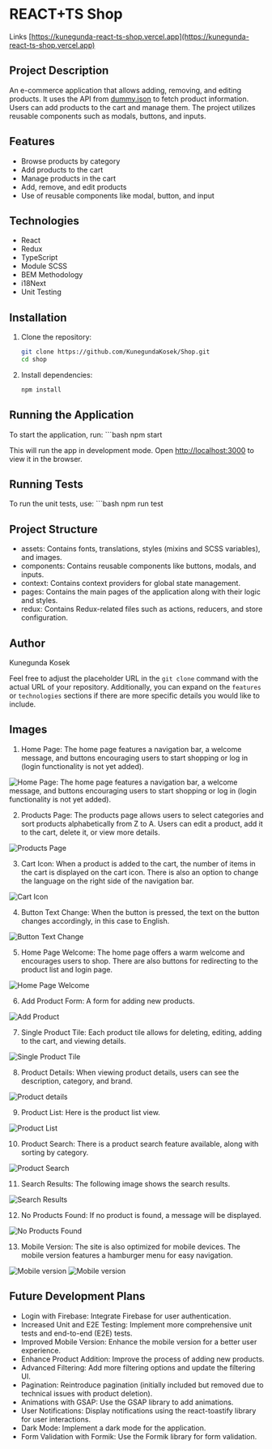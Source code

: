 # REACT+TS Shop

Links [https://kunegunda-react-ts-shop.vercel.app](https://kunegunda-react-ts-shop.vercel.app)

## Project Description
An e-commerce application that allows adding, removing, and editing products. It uses the API from [dummy.json](https://dummyjson.com/) to fetch product information. Users can add products to the cart and manage them. The project utilizes reusable components such as modals, buttons, and inputs.

## Features
- Browse products by category
- Add products to the cart
- Manage products in the cart
- Add, remove, and edit products
- Use of reusable components like modal, button, and input

## Technologies
- React
- Redux
- TypeScript
- Module SCSS
- BEM Methodology
- i18Next
- Unit Testing

## Installation
1. Clone the repository:
   ```bash
   git clone https://github.com/KunegundaKosek/Shop.git
   cd shop
2. Install dependencies:
    ```bash
    npm install

## Running the Application
To start the application, run:
    ```bash
    npm start

This will run the app in development mode. Open [http://localhost:3000](http://localhost:3000) to view it in the browser.

## Running Tests
To run the unit tests, use:
    ```bash
    npm run test

## Project Structure
- assets: Contains fonts, translations, styles (mixins and SCSS variables), and images.
- components: Contains reusable components like buttons, modals, and inputs.
- context: Contains context providers for global state management.
- pages: Contains the main pages of the application along with their logic and styles.
- redux: Contains Redux-related files such as actions, reducers, and store configuration.

## Author
Kunegunda Kosek

Feel free to adjust the placeholder URL in the `git clone` command with the actual URL of your repository. Additionally, you can expand on the `features` or `technologies` sections if there are more specific details you would like to include.

## Images
1. Home Page: The home page features a navigation bar, a welcome message, and buttons encouraging users to start shopping or log in (login functionality is not yet added).

![Home Page: The home page features a navigation bar, a welcome message, and buttons encouraging users to start shopping or log in (login functionality is not yet added).](src/assets/images/readme1.png)

2. Products Page: The products page allows users to select categories and sort products alphabetically from Z to A. Users can edit a product, add it to the cart, delete it, or view more details.

![Products Page](src/assets/images/readme2.png)

3. Cart Icon: When a product is added to the cart, the number of items in the cart is displayed on the cart icon. There is also an option to change the language on the right side of the navigation bar.

![Cart Icon](src/assets/images/readme3.png)

4. Button Text Change: When the button is pressed, the text on the button changes accordingly, in this case to English.

![Button Text Change](src/assets/images/readme6.png)

5. Home Page Welcome: The home page offers a warm welcome and encourages users to shop. There are also buttons for redirecting to the product list and login page.

![Home Page Welcome](src/assets/images/readme4.png)

6. Add Product Form: A form for adding new products.

![Add Product](src/assets/images/readme10.png)

7. Single Product Tile: Each product tile allows for deleting, editing, adding to the cart, and viewing details.

![Single Product Tile](src/assets/images/readme8.png)

8. Product Details: When viewing product details, users can see the description, category, and brand.

![Product details](src/assets/images/readme7.png)

9. Product List: Here is the product list view.

![Product List](src/assets/images/readme9.png)

10. Product Search: There is a product search feature available, along with sorting by category.

![Product Search](src/assets/images/readme11.png)

11. Search Results: The following image shows the search results.

![Search Results](src/assets/images/readme12.png)

12. No Products Found: If no product is found, a message will be displayed.

![No Products Found](src/assets/images/readme13.png)

13. Mobile Version: The site is also optimized for mobile devices. The mobile version features a hamburger menu for easy navigation.

![Mobile version](src/assets/images/readme14.png)
![Mobile version](src/assets/images/readme15.png)

## Future Development Plans
- Login with Firebase: Integrate Firebase for user authentication.
- Increased Unit and E2E Testing: Implement more comprehensive unit tests and end-to-end (E2E) tests.
- Improved Mobile Version: Enhance the mobile version for a better user experience.
- Enhance Product Addition: Improve the process of adding new products.
- Advanced Filtering: Add more filtering options and update the filtering UI.
- Pagination: Reintroduce pagination (initially included but removed due to technical issues with product deletion).
- Animations with GSAP: Use the GSAP library to add animations.
- User Notifications: Display notifications using the react-toastify library for user interactions.
- Dark Mode: Implement a dark mode for the application.
- Form Validation with Formik: Use the Formik library for form validation.
